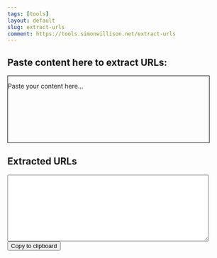 ```yaml
---
tags: [tools]
layout: default
slug: extract-urls
comment: https://tools.simonwillison.net/extract-urls
---
```

<h2>Paste content here to extract URLs:</h2>
<div id="input" contenteditable="true"
     aria-label="Pasting Area"
     style="width: 90%; height: 150px; border: 1px solid black;">
  <p>Paste your content here...</p>
</div>

<h2>Extracted URLs</h2>
<textarea id="output" readonly style="width: 90%; height: 150px;"></textarea>
<br>
<button id="copy-button">Copy to clipboard</button>

<script>
  const inputDiv = document.getElementById('input');
  const outputTextarea = document.getElementById('output');
  const copyButton = document.getElementById('copy-button');

  /**
   * Removes trailing punctuation from URLs safely.
   */
  function cleanUrl(url) {
    return url.replace(/[)\]\}\.,!?;:'"]+$/, '');
  }

  /**
   * Extracts URLs explicitly from markdown links and plain text.
   */
  function extractUrls(text) {
    const urls = [];

    // Extract markdown-style links [text](url)
    const markdownLinkRegex = /\[.*?\]\((https?:\/\/[^\s)]+)\)/g;
    let match;
    while ((match = markdownLinkRegex.exec(text)) !== null) {
      urls.push(cleanUrl(match[1]));
    }

    // Remove markdown links from text to avoid duplication
    const textWithoutMarkdownLinks = text.replace(markdownLinkRegex, '');

    // Extract plain URLs (robustly handling parentheses)
    const plainUrlRegex = /\bhttps?:\/\/[^\s<>"'`)\]]+/gi;
    const plainUrls = textWithoutMarkdownLinks.match(plainUrlRegex) || [];
    plainUrls.forEach(url => urls.push(cleanUrl(url)));

    return urls;
  }

  /**
   * Handles paste events and displays extracted URLs.
   */
  function handlePaste(e) {
    e.preventDefault();
    const clipboardData = e.clipboardData || window.clipboardData;
    const pastedText = clipboardData.getData('text/plain');

    const urls = extractUrls(pastedText);

    if (urls.length > 0) {
      outputTextarea.value = urls.join('\n');
      inputDiv.innerText = 'Content pasted. URLs extracted.';
    } else {
      outputTextarea.value = 'No valid URLs found.';
      inputDiv.innerText = 'Content pasted. No URLs found.';
    }
  }

  /**
   * Copies extracted URLs to clipboard.
   */
  async function handleCopy() {
    if (!outputTextarea.value.trim()) {
      alert('No URLs to copy!');
      return;
    }
    try {
      await navigator.clipboard.writeText(outputTextarea.value);
      copyButton.textContent = 'Copied!';
      setTimeout(() => copyButton.textContent = 'Copy to clipboard', 1500);
    } catch {
      alert('Failed to copy. Please try again.');
    }
  }

  // Event listeners
  inputDiv.addEventListener('paste', handlePaste);
  copyButton.addEventListener('click', handleCopy);
</script>
